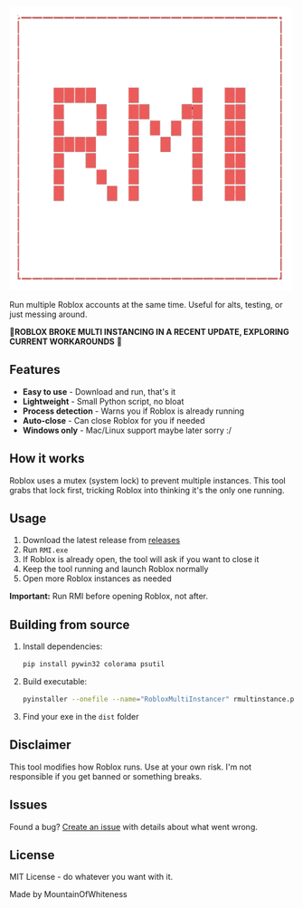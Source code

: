 ![RMI](rmi.png)

Run multiple Roblox accounts at the same time. Useful for alts, testing, or just messing around.

🚨**ROBLOX BROKE MULTI INSTANCING IN A RECENT UPDATE, EXPLORING CURRENT WORKAROUNDS** 🚨

## Features
- **Easy to use** - Download and run, that's it
- **Lightweight** - Small Python script, no bloat
- **Process detection** - Warns you if Roblox is already running
- **Auto-close** - Can close Roblox for you if needed
- **Windows only** - Mac/Linux support maybe later sorry :/

## How it works
Roblox uses a mutex (system lock) to prevent multiple instances. This tool grabs that lock first, tricking Roblox into thinking it's the only one running.

## Usage
1. Download the latest release from [releases](https://github.com/MountainOfWhiteness/Roblox-Multi-Instancer/releases)
2. Run `RMI.exe`
3. If Roblox is already open, the tool will ask if you want to close it
4. Keep the tool running and launch Roblox normally
5. Open more Roblox instances as needed

**Important:** Run RMI before opening Roblox, not after.

## Building from source
1. Install dependencies:
   ```bash
   pip install pywin32 colorama psutil
   ```
2. Build executable:
   ```bash
   pyinstaller --onefile --name="RobloxMultiInstancer" rmultinstance.py
   ```
3. Find your exe in the `dist` folder

## Disclaimer
This tool modifies how Roblox runs. Use at your own risk. I'm not responsible if you get banned or something breaks.

## Issues
Found a bug? [Create an issue](https://github.com/MountainOfWhiteness/Roblox-Multi-Instancer/issues) with details about what went wrong.

## License
MIT License - do whatever you want with it.

Made by MountainOfWhiteness
